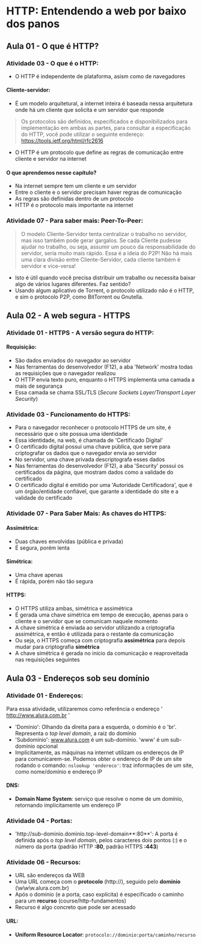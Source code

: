 # HTTP: Entendendo a web por baixo dos panos

## Aula 01 - O que é HTTP?

### Atividade 03 - O que é o HTTP:

- O HTTP é independente de plataforma, asism como de navegadores

#### Cliente-servidor:

- É um modelo arquitetural, a internet inteira é baseada nessa arquitetura onde há um cliente que solicita e um servidor que responde

> Os protocolos são definidos, especificados e disponibilizados para implementação em ambas as partes, para consultar a especificação do HTTP, você pode utilizar o seguinte endereço: https://tools.ietf.org/html/rfc2616

- O HTTP é um protocolo que define as regras de comunicação entre cliente e servidor na internet

#### O que aprendemos nesse capítulo?

* Na internet sempre tem um cliente e um servidor
* Entre o cliente e o servidor precisam haver regras de comunicação
* As regras são definidas dentro de um protocolo
* HTTP é o protocolo mais importante na internet

### Atividade 07 - Para saber mais: Peer-To-Peer:

> O modelo Cliente-Servidor tenta centralizar o trabalho no servidor, mas isso também pode gerar gargalos. Se cada Cliente pudesse ajudar no trabalho, ou seja, assumir um pouco da responsabilidade do servidor, seria muito mais rápido. Essa é a ideia do P2P! Não há mais uma clara divisão entre Cliente-Servidor, cada cliente também é servidor e vice-versa!

- Isto é útil quando você precisa distribuir um trabalho ou necessita baixar algo de vários lugares diferentes. Faz sentido?
- Usando algum aplicativo de Torrent, o protocolo utilizado não é o HTTP, e sim o protocolo P2P, como BitTorrent ou Gnutella.


## Aula 02 - A web segura - HTTPS

### Atividade 01 - HTTPS - A versão segura do HTTP:

#### Requisição:

- São dados enviados do navegador ao servidor
- Nas ferramentas do desenvolvedor (F12), a aba 'Network' mostra todas as requisições que o navegador realizou
- O HTTP envia texto puro, enquanto o HTTPS implementa uma camada a mais de segurança
- Essa camada se chama SSL/TLS (*Secure Sockets Layer/Transport Layer Security*)

### Atividade 03 - Funcionamento do HTTPS:

- Para o navegador reconhecer o protocolo HTTPS de um site, é necessário que o site possua uma identidade
- Essa identidade, na web, é chamada de 'Certificado Digital'
- O certificado digital possui uma chave pública, que serve para criptografar os dados que o navegador envia ao servidor
- No servidor, uma chave privada descriptografa esses dados
- Nas ferramentas do desenvolvedor (F12), a aba 'Security' possui os certificados da página, que mostram dados como a validade do certificado
- O certificado digital é emitido por uma 'Autoridade Certificadora', que é um órgão/entidade confiável, que garante a identidade do site e a validade do certificado

### Atividade 07 - Para Saber Mais: As chaves do HTTPS:

#### Assimétrica:

- Duas chaves envolvidas (pública e privada)
- É segura, porém lenta

#### Simétrica:

- Uma chave apenas
- É rápida, porém não tão segura

#### HTTPS:

- O HTTPS utiliza ambas, simétrica e assimétrica
- É gerada uma chave simétrica em tempo de execução, apenas para o cliente e o servidor que se comunicam naquele momento
- A chave simétrica é enviada ao servidor utilizando a criptografia assimétrica, e então é utilizada para o restante da comunicação
- Ou seja, o HTTPS começa com criptografia **assimétrica** para depois mudar para criptografia **simétrica**
- A chave simétrica é gerada no início da comunicação e reaproveitada nas requisições seguintes


## Aula 03 - Endereços sob seu domínio

### Atividade 01 - Endereços:

Para essa atividade, utilizaremos como referência o endereço ' http://www.alura.com.br '
- 'Domínio': Olhando da direita para a esquerda, o domínio é o 'br'. Representa o *top level domain*, a raíz do domínio
- 'Subdomínio': www.alura.com é um sub-domínio. 'www' é um sub-domínio opcional
- Implicitamente, as máquinas na internet utilizam os endereços de IP para comunicarem-se. Podemos obter o endereço de IP de um site rodando o comando:
`nslookup 'endereco'`: traz informações de um site, como nome/domínio e endereço IP

#### DNS:

- **Domain Name System**: serviço que resolve o nome de um domínio, retornando implicitamente um endereço IP

### Atividade 04 - Portas:

- 'http\://sub-dominio.dominio.top-level-domain**:80**': A porta é definida após o *top level domain*, pelos caracteres dois pontos (:) e o número da porta (padrão HTTP **:80**, padrão HTTPS **:443**)

### Atividade 06 - Recursos:

- URL são endereços da WEB
- Uma URL começa com o **protocolo** (http://), seguido pelo **domínio** (\w\w\w.alura.com.br)
- Após o domínio (e a porta, caso explícita) é especificado o caminho para um **recurso** (course/http-fundamentos)
- Recurso é algo concreto que pode ser acessado

#### URL:

- **Uniform Resource Locator**: `protocolo://dominio:porta/caminho/recurso`
